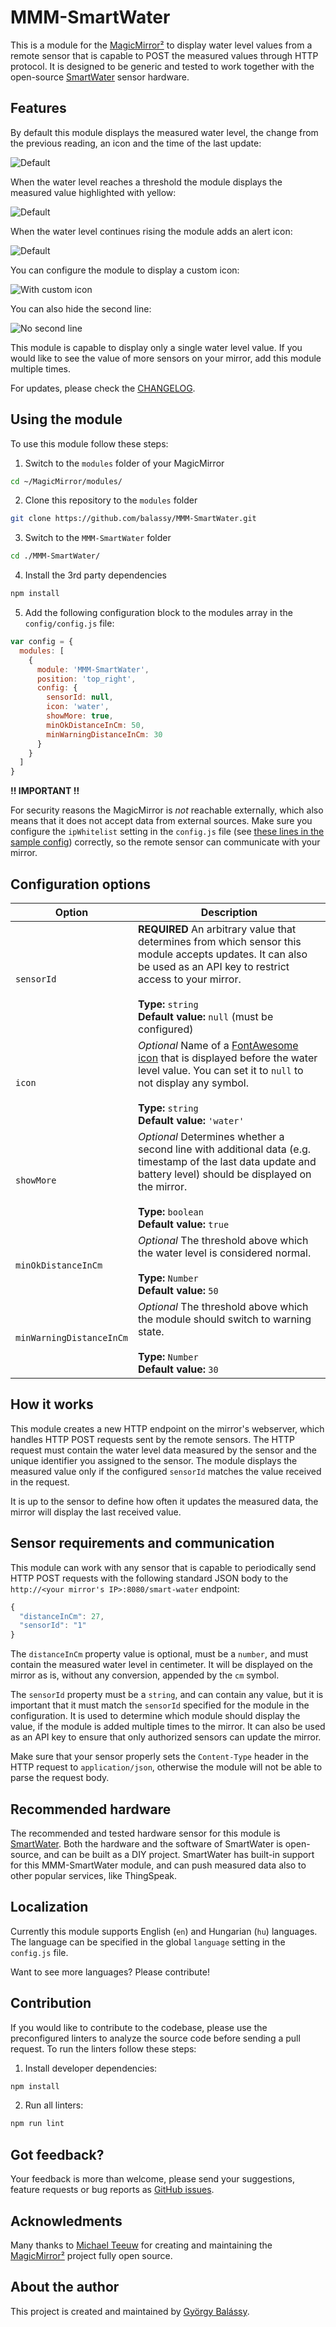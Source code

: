 # MMM-SmartWater

This is a module for the [MagicMirror²](https://github.com/MichMich/MagicMirror/) to display water level values from a remote sensor that is capable to POST the measured values through HTTP protocol. It is designed to be generic and tested to work together with the open-source [SmartWater](https://github.com/balassy/smartwater) sensor hardware.

## Features

By default this module displays the measured water level, the change from the previous reading, an icon and the time of the last update:

![Default](./doc/screenshot-default.png)

When the water level reaches a threshold the module displays the measured value highlighted with yellow:

![Default](./doc/screenshot-warning.png)

When the water level continues rising the module adds an alert icon:

![Default](./doc/screenshot-alert.png)

You can configure the module to display a custom icon:

![With custom icon](./doc/screenshot-custom-icon.png)

You can also hide the second line:

![No second line](./doc/screenshot-no-second-line.png)

This module is capable to display only a single water level value. If you would like to see the value of more sensors on your mirror, add this module multiple times.

For updates, please check the [CHANGELOG](https://github.com/balassy/MMM-SMartWater/blob/main/CHANGELOG.md).

## Using the module

To use this module follow these steps:

1. Switch to the `modules` folder of your MagicMirror

```bash
cd ~/MagicMirror/modules/
```

2. Clone this repository to the `modules` folder

```bash
git clone https://github.com/balassy/MMM-SmartWater.git
```

3. Switch to the `MMM-SmartWater` folder

```bash
cd ./MMM-SmartWater/
```

4. Install the 3rd party dependencies

```bash
npm install
```

5. Add the following configuration block to the modules array in the `config/config.js` file:

```js
var config = {
  modules: [
    {
      module: 'MMM-SmartWater',
      position: 'top_right',
      config: {
        sensorId: null,
        icon: 'water',
        showMore: true,
        minOkDistanceInCm: 50,
        minWarningDistanceInCm: 30
      }
    }
  ]
}
```

**!! IMPORTANT !!**

For security reasons the MagicMirror is *not* reachable externally, which also means that it does not accept data from external sources. Make sure you configure the `ipWhitelist` setting in the `config.js` file (see [these lines in the sample config](https://github.com/MichMich/MagicMirror/blob/master/config/config.js.sample#L18-L22)) correctly, so the remote sensor can communicate with your mirror.

## Configuration options

| Option     | Description
|------------|-----------
| `sensorId` | **REQUIRED** An arbitrary value that determines from which sensor this module accepts updates. It can also be used as an API key to restrict access to your mirror.<br><br> **Type:** `string` <br>**Default value:** `null` (must be configured)
| `icon`     | *Optional* Name of a [FontAwesome icon](https://fontawesome.com/icons?d=gallery) that is displayed before the water level value. You can set it to `null` to not display any symbol. <br><br> **Type:** `string` <br>**Default value:** `'water'`
| `showMore` | *Optional* Determines whether a second line with additional data (e.g. timestamp of the last data update and battery level) should be displayed on the mirror. <br><br> **Type:** `boolean` <br>**Default value:** `true`
| `minOkDistanceInCm`      | *Optional* The threshold above which the water level is considered normal.<br><br> **Type:** `Number` <br>**Default value:** `50`
| `minWarningDistanceInCm`      | *Optional* The threshold above which the module should switch to warning state.<br><br> **Type:** `Number` <br>**Default value:** `30`

## How it works

This module creates a new HTTP endpoint on the mirror's webserver, which handles HTTP POST requests sent by the remote sensors. The HTTP request must contain the water level data measured by the sensor and the unique identifier you assigned to the sensor. The module displays the measured value only if the configured `sensorId` matches the value received in the request.

It is up to the sensor to define how often it updates the measured data, the mirror will display the last received value.

## Sensor requirements and communication

This module can work with any sensor that is capable to periodically send HTTP POST requests with the following standard JSON body to the `http://<your mirror's IP>:8080/smart-water` endpoint:

```javascript
{
  "distanceInCm": 27,
  "sensorId": "1"
}
```

The `distanceInCm` property value is optional, must be a `number`, and must contain the measured water level in centimeter. It will be displayed on the mirror as is, without any conversion, appended by the `cm` symbol.

The `sensorId` property must be a `string`, and can contain any value, but it is important that it must match the `sensorId` specified for the module in the configuration. It is used to determine which module should display the value, if the module is added multiple times to the mirror. It can also be used as an API key to ensure that only authorized sensors can update the mirror.

Make sure that your sensor properly sets the `Content-Type` header in the HTTP request to `application/json`, otherwise the module will not be able to parse the request body.

## Recommended hardware

The recommended and tested hardware sensor for this module is [SmartWater](https://github.com/balassy/smartwater). Both the hardware and the software of SmartWater is open-source, and can be built as a DIY project. SmartWater has built-in support for this MMM-SmartWater module, and can push measured data also to other popular services, like ThingSpeak.

## Localization

Currently this module supports English (`en`) and Hungarian (`hu`) languages. The language can be specified in the global `language` setting in the `config.js` file.

Want to see more languages? Please contribute!

## Contribution

If you would like to contribute to the codebase, please use the preconfigured linters to analyze the source code before sending a pull request. To run the linters follow these steps:

1. Install developer dependencies:

```bash
npm install
```

2. Run all linters:

```bash
npm run lint
```

## Got feedback?

Your feedback is more than welcome, please send your suggestions, feature requests or bug reports as [GitHub issues](https://github.com/balassy/MMM-SmartWater/issues).

## Acknowledments

Many thanks to [Michael Teeuw](https://github.com/MichMich) for creating and maintaining the [MagicMirror²](https://github.com/MichMich/MagicMirror/) project fully open source.

## About the author

This project is created and maintained by [György Balássy](https://www.linkedin.com/in/balassy).

